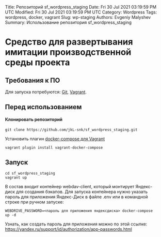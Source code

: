 Title: Репозиторий sf_wordpress_staging
Date: Fri 30 Jul 2021 03:19:59 PM UTC
Modified: Fri 30 Jul 2021 03:19:59 PM UTC
Category: Wordpress
Tags: wordpress, docker, vagrant
Slug: wp-staging
Authors: Evgeniy Malyshev
Summary: Использование репозитория sf_wordpress_staging

# Средство для развертывания имитации производственной среды проекта

## Требования к ПО

Для запуска потребуются: [Git](https://git-scm.com/), [Vagrant](https://www.vagrantup.com/).

## Перед использованием

#### Клонировать репозиторий

~~~
git clone https://github.com/jkL-snk/sf_wordpress_staging.git
~~~

Установить плагин [docker-compose для Vagrant](https://github.com/leighmcculloch/vagrant-docker-compose)

~~~
vagrant plugin install vagrant-docker-compose
~~~

## Запуск

~~~
cd sf_wordpress_staging
vagrant up
~~~


В состав входит контейнер webdav-client, который монтирует Яндекс-диск для создания бэкапов. Для запуска контейнера нужно указать пароль для приложения Яндекс-Диск в файле .env или в командной строке при ручном запуске:

~~~
WEBDRIVE_PASSWORD=<пароль для приложения яндексдиска> docker-compose up -d
~~~

Узнать, как создать пароль для приложения можно по этой ссылке: https://yandex.ru/support/id/authorization/app-passwords.html
